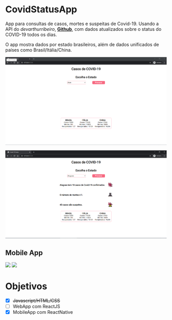# CovidStatusApp
App para consultas de casos, mortes e suspeitas de Covid-19. 
Usando a API do *devarthurribeiro*, [**Github**](https://github.com/devarthurribeiro/covid19-brazil-api), com dados atualizados sobre o status do COVID-19 todos os dias. 

O app mostra dados por estado brasileiros, além de dados unificados de países  como Brasil/Itália/China.



![](/screenshots/screenshotcovidapp1.png)



![](/screenshots/screenshotcovidapprequest.png)




## Mobile App
![](/screenshots/screenshotapp1.png)    ![](/screenshots/screenshotapp2.png) 



# Objetivos
 
 - [x] ~~Javascript/HTML/CSS~~
 - [ ] WebApp com ReactJS
 - [x] MobileApp com ReactNative